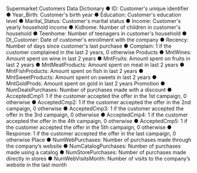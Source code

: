 Supermarket Customers Data Dictionary
● ID: Customer's unique identifier
● Year_Birth: Customer's birth year
● Education: Customer's education level
● Marital_Status: Customer's marital status
● Income: Customer's yearly household income
● Kidhome: Number of children in customer's household
● Teenhome: Number of teenagers in customer's household
● Dt_Customer: Date of customer's enrollment with the company
● Recency: Number of days since customer's last purchase
● Complain: 1 if the customer complained in the last 2 years, 0 otherwise
Products
● MntWines: Amount spent on wine in last 2 years
● MntFruits: Amount spent on fruits in last 2 years
● MntMeatProducts: Amount spent on meat in last 2 years
● MntFishProducts: Amount spent on fish in last 2 years
● MntSweetProducts: Amount spent on sweets in last 2 years
● MntGoldProds: Amount spent on gold in last 2 years
Promotion
● NumDealsPurchases: Number of purchases made with a discount
● AcceptedCmp1: 1 if the customer accepted the offer in the 1st campaign, 0 otherwise
● AcceptedCmp2: 1 if the customer accepted the offer in the 2nd campaign, 0 otherwise
● AcceptedCmp3: 1 if the customer accepted the offer in the 3rd campaign, 0 otherwise
● AcceptedCmp4: 1 if the customer accepted the offer in the 4th campaign, 0 otherwise
● AcceptedCmp5: 1 if the customer accepted the offer in the 5th campaign, 0 otherwise
● Response: 1 if the customer accepted the offer in the last campaign, 0 otherwise
Place
● NumWebPurchases: Number of purchases made through the company’s website
● NumCatalogPurchases: Number of purchases made using a catalog
● NumStorePurchases: Number of purchases made directly in stores
● NumWebVisitsMonth: Number of visits to the company’s website in the last month
